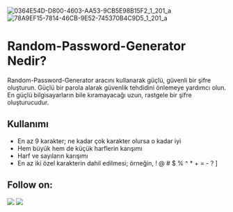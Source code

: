 ![0364E54D-D800-4603-AA53-9CB5E98B15F2_1_201_a](https://github.com/404Qea/Random-Password-Generator/assets/145233685/a3a61d7e-b62b-4cad-9944-a6c769009279)
![78A9EF15-7814-46CB-9E52-745370B4C9D5_1_201_a](https://github.com/404Qea/Random-Password-Generator/assets/145233685/ac2b7d16-cf90-47a0-93cb-f42eaf830f52)

# Random-Password-Generator Nedir?

Random-Password-Generator aracını kullanarak güçlü, güvenli bir şifre oluşturun. Güçlü bir parola alarak güvenlik tehdidini önlemeye yardımcı olun. En güçlü bilgisayarların bile kıramayacağı uzun, rastgele bir şifre oluşturucudur.

## Kullanımı

- En az 9 karakter; ne kadar çok karakter olursa o kadar iyi
- Hem büyük hem de küçük harflerin karışımı
- Harf ve sayıların karışımı
- En az iki özel karakterin dahil edilmesi; örneğin, ! @ # $ % ^ * + = - ? ]

## Follow on:
<p align="left">
<a href="https://github.com/404Qea"><img src="https://img.shields.io/badge/GitHub-Follow%20on%20GitHub-inactive.svg?logo=github"></a>
<a href="https://t.me/Qea404"><img src="https://img.shields.io/badge/Telegram-Contact%20Telegram%20Profile-blue.svg?logo=telegram"></a>
</p><p align="left"> 
